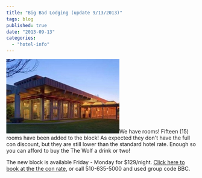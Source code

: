 ```yaml
---
title: "Big Bad Lodging (update 9/13/2013)"
tags: blog
published: true
date: "2013-09-13"
categories: 
  - "hotel-info"
---
```


[![Grandma's House](/images/62608_1-300x198.jpg)](http://www.bigbadcon.com/wp-content/uploads/2012/02/62608_1.jpg)We have rooms! Fifteen (15) rooms have been added to the block! As expected they don't have the full con discount, but they are still lower than the standard hotel rate. Enough so you can afford to buy the The Wolf a drink or two!

The new block is available Friday - Monday for $129/night. [Click here to book at the the con rate](http://www.hilton.com/en/hi/groups/personalized/O/OAKHIHH-BBC-20131004/index.jhtml?WT.mc_id=POG), or call 510-635-5000 and used group code BBC.
